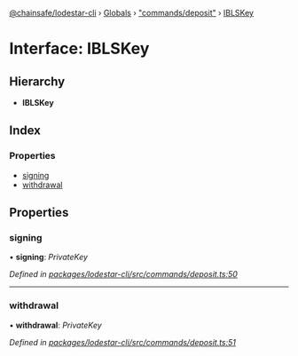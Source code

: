 [@chainsafe/lodestar-cli](../README.md) › [Globals](../globals.md) › ["commands/deposit"](../modules/_commands_deposit_.md) › [IBLSKey](_commands_deposit_.iblskey.md)

# Interface: IBLSKey

## Hierarchy

* **IBLSKey**

## Index

### Properties

* [signing](_commands_deposit_.iblskey.md#signing)
* [withdrawal](_commands_deposit_.iblskey.md#withdrawal)

## Properties

###  signing

• **signing**: *PrivateKey*

*Defined in [packages/lodestar-cli/src/commands/deposit.ts:50](https://github.com/ChainSafe/lodestar/blob/bbe465408/packages/lodestar-cli/src/commands/deposit.ts#L50)*

___

###  withdrawal

• **withdrawal**: *PrivateKey*

*Defined in [packages/lodestar-cli/src/commands/deposit.ts:51](https://github.com/ChainSafe/lodestar/blob/bbe465408/packages/lodestar-cli/src/commands/deposit.ts#L51)*
